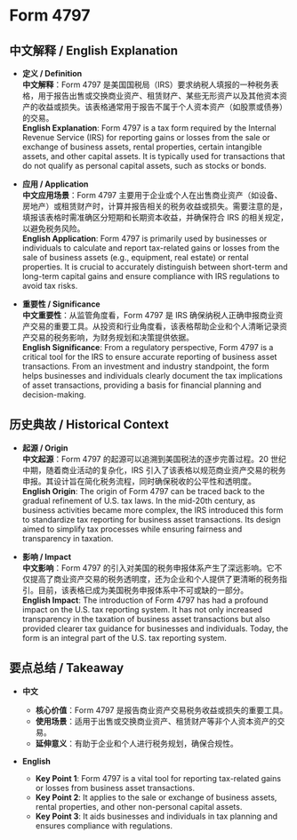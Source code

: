 # Form 4797

## 中文解释 / English Explanation

* **定义 / Definition**  
  **中文解释**：Form 4797 是美国国税局（IRS）要求纳税人填报的一种税务表格，用于报告出售或交换商业资产、租赁财产、某些无形资产以及其他资本资产的收益或损失。该表格通常用于报告不属于个人资本资产（如股票或债券）的交易。  
  **English Explanation**: Form 4797 is a tax form required by the Internal Revenue Service (IRS) for reporting gains or losses from the sale or exchange of business assets, rental properties, certain intangible assets, and other capital assets. It is typically used for transactions that do not qualify as personal capital assets, such as stocks or bonds.

* **应用 / Application**  
  **中文应用场景**：Form 4797 主要用于企业或个人在出售商业资产（如设备、房地产）或租赁财产时，计算并报告相关的税务收益或损失。需要注意的是，填报该表格时需准确区分短期和长期资本收益，并确保符合 IRS 的相关规定，以避免税务风险。  
  **English Application**: Form 4797 is primarily used by businesses or individuals to calculate and report tax-related gains or losses from the sale of business assets (e.g., equipment, real estate) or rental properties. It is crucial to accurately distinguish between short-term and long-term capital gains and ensure compliance with IRS regulations to avoid tax risks.

* **重要性 / Significance**  
  **中文重要性**：从监管角度看，Form 4797 是 IRS 确保纳税人正确申报商业资产交易的重要工具。从投资和行业角度看，该表格帮助企业和个人清晰记录资产交易的税务影响，为财务规划和决策提供依据。  
  **English Significance**: From a regulatory perspective, Form 4797 is a critical tool for the IRS to ensure accurate reporting of business asset transactions. From an investment and industry standpoint, the form helps businesses and individuals clearly document the tax implications of asset transactions, providing a basis for financial planning and decision-making.

## 历史典故 / Historical Context

* **起源 / Origin**  
  **中文起源**：Form 4797 的起源可以追溯到美国税法的逐步完善过程。20 世纪中期，随着商业活动的复杂化，IRS 引入了该表格以规范商业资产交易的税务申报。其设计旨在简化税务流程，同时确保税收的公平性和透明度。  
  **English Origin**: The origin of Form 4797 can be traced back to the gradual refinement of U.S. tax laws. In the mid-20th century, as business activities became more complex, the IRS introduced this form to standardize tax reporting for business asset transactions. Its design aimed to simplify tax processes while ensuring fairness and transparency in taxation.

* **影响 / Impact**  
  **中文影响**：Form 4797 的引入对美国的税务申报体系产生了深远影响。它不仅提高了商业资产交易的税务透明度，还为企业和个人提供了更清晰的税务指引。目前，该表格已成为美国税务申报体系中不可或缺的一部分。  
  **English Impact**: The introduction of Form 4797 has had a profound impact on the U.S. tax reporting system. It has not only increased transparency in the taxation of business asset transactions but also provided clearer tax guidance for businesses and individuals. Today, the form is an integral part of the U.S. tax reporting system.

## 要点总结 / Takeaway

* **中文**  
  - **核心价值**：Form 4797 是报告商业资产交易税务收益或损失的重要工具。  
  - **使用场景**：适用于出售或交换商业资产、租赁财产等非个人资本资产的交易。  
  - **延伸意义**：有助于企业和个人进行税务规划，确保合规性。

* **English**  
  - **Key Point 1**: Form 4797 is a vital tool for reporting tax-related gains or losses from business asset transactions.  
  - **Key Point 2**: It applies to the sale or exchange of business assets, rental properties, and other non-personal capital assets.  
  - **Key Point 3**: It aids businesses and individuals in tax planning and ensures compliance with regulations.